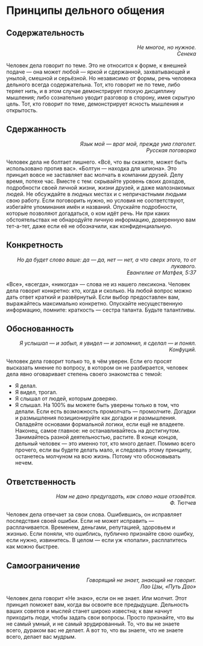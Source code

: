 # Принципы дельного общения

## Содержательность

<p align="right">
<em>Не многое, но нужное.<br />
Сенека</em>
</p>

Человек дела говорит по теме. Это не относится к форме, к внешней подаче — она может любой — яркой и сдержанной, захватывающей и унылой, смешной и серьёзной. Но независимо от формы, речь человека дельного всегда содержательна.
Тот, кто говорит не по теме, либо теряет нить, и в этом случае демонстрирует плохую дисциплину мышления; либо сознательно уводит разговор в сторону, имея скрытую цель. Тот, кто говорит по теме, демонстрирует ясность мышления и открытость.

## Сдержанность

<p align="right">
<em>Язык мой — враг мой, прежде ума глаголет.<br />
Русская поговорка</em>
 </p>

Человек дела не болтает лишнего. «Всё, что вы скажете, может быть использовано против вас». «Болтун — находка для шпиона».
Это принцип вовсе не заставляет вас молчать в компании друзей. Делу время, потехе час. Вместе с тем: скрывайте уровень своих доходов, подробности своей личной жизни, жизни друзей, и даже малознакомых людей. Не обсуждайте в людных местах и с непричастными людьми свою работу. Если поговорить нужно, но условия не соответствуют, избегайте упоминания имён и названий. Опускайте подробности, которые позволяют догадаться, о ком идёт речь. Ни при каких обстоятельствах не обнародуйте личную информацию, доверенную вам тет-а-тет, даже если её не обозначили, как конфиденциальную.

## Конкретность

<p align="right">
<em>Но да будет слово ваше: да — да, нет — нет,
а что сверх этого, то от лукавого.<br />
Евангелие от Матфея, 5:37</em>
</p>

«Все», «всегда», «никогда» — слова не из нашего лексикона. Человек дела говорит конкретно: кто, когда и сколько.
На любой вопрос можно дать ответ краткий и развёрнутый. Если выбор предоставлен вам, выражайтесь максимально конкретно. Опускайте несущественную информацию, помните: краткость — сестра таланта. Будьте талантливы.

## Обоснованность

<p align="right">
<em>Я услышал — и забыл, я увидел — и запомнил, я сделал — и понял.<br />
Конфуций.</em>
</p>

Человек дела говорит только то, в чём уверен. Если его просят высказать мнение по вопросу, в котором он не разбирается, человек дела явно оговаривает степень своего знакомства с темой:
* Я делал.
* Я видел, трогал.
* Я слышал от людей, которым доверяю.
* Я слышал.
На 100% вы можете быть уверены только в том, что делали. Если есть возможность промолчать — промолчите. Догадки и размышления позиционируйте как догадки и размышления. Овладейте основами формальной логики, если ещё не владеете.
Наконец, самое главное: не останавливайтесь на достигнутом. Занимайтесь разной деятельностью, растите. В конце концов, дельный человек — это именно тот, кто много делает.
Помимо всего прочего, если вы будете делать мало, и следовать этому принципу, останетесь молчуном на всю жизнь. Потому что обосновывать нечем.

## Ответственность

<p align="right">
<em>Нам не дано предугадать, как слово наше отзовётся.<br />
Ф. Тютчев</em>
</p>

Человек дела отвечает за свои слова. Ошибившись, он исправляет последствия своей ошибки. Если не может исправить — расплачивается. Временем, деньгами, репутацией, здоровьем и жизнью.
Если поняли, что ошиблись, публично признайте свою ошибку, если нужно, извинитесь. В целом — если уж «попали», расплатитесь как можно быстрее.

## Самоограничение

<p align="right">
<em>Говорящий не знает, знающий не говорит.<br />
Лао Цзы, «Путь Дао»</em>
</p>

Человек дела говорит «Не знаю», если он не знает. Или молчит.
Этот принцип поможет вам, когда вы освоите все предыдущие. Дельность ваших советов и мыслей станет широко известна; к вам начнут приходить люди, чтобы задать свои вопросы. Просто признайте, что вы не самый умный, и не самый эрудированный.
То, что вы не знаете всего, дураком вас не делает. А вот то, что вы знаете, что не знаете всего, делает вас мудрым.
 
